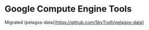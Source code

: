 Google Compute Engine Tools
===========================

Migrated (pelagos-data)[https://github.com/SkyTruth/pelagos-data]

